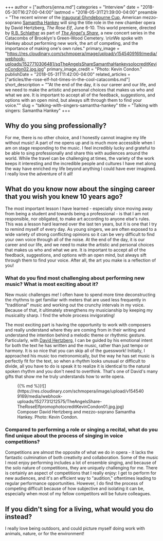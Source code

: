 +++
author = ["authors/jenna.md"]
categories = "Interview"
date = "2018-05-30T16:27:00-04:00"
lastmod = "2018-05-31T21:39:00-04:00"
preamble = "The recent winner of the [inaugural Glyndebourne Cup](https://www.glyndebourne.com/discover/news-and-blogs/2018/march/samantha-hankey-wins-the-inaugural-glyndebourne-opera-cup/), American mezzo-soprano [Samantha Hankey](/scene/people/samantha-hankey/) will sing the title role in the new chamber opera by David Hertzberg, *The Rose Elf*, June 6-10. This world premiere, directed by [R.B. Schlather](/scene/people/rb-schlather/) as part of [*The Angel's Share*](https://www.deathofclassical.com/angelshare), a new concert series in the Catacombs of Brooklyn's Green-Wood Cemetery. \n\nWe spoke with Hankey about performing new work, the art of competing, and the importance of making one's own rules."
primary_image = "https://res.cloudinary.com/schmopera/image/upload/v1545409169/media/webhook-uploads/1527710306481/sqTheAngelsShareSamanthaHankeysolocreditKevinCondon02.jpg.jpg"
primary_image_credit = "Photo: Kevin Condon."
publishDate = "2018-05-31T11:42:00-04:00"
related_articles = ["articles/the-rose-elf-hot-times-in-the-cool-catacombs.md"]
short_description = "&quot;At the end of the day, it is our career and our life, and we need to make the artistic and personal choices that makes us who and what we are. It is important to accept all of the feedback, suggestions, and options with an open mind, but always sift through them to find your voice.&quot;"
slug = "talking-with-singers-samantha-hankey"
title = "Talking with singers: Samantha Hankey"
+++

## Why do you sing professionally?

For me, there is no other choice, and I honestly cannot imagine my life without music! A part of me opens up and is much more accessible when I am on stage responding to the music. I feel incredibly lucky and grateful to be able to sing professionally and share this with audiences around the world. While the travel can be challenging at times, the variety of the work keeps it interesting and the incredible people and cultures I have met along the way have enriched my life beyond anything I could have ever imagined. I really love the adventure of it all!

## What do you know now about the singing career that you wish you knew 10 years ago?

The most important lesson I have learned - especially since moving away from being a student and towards being a professional - is that I am not responsible, nor obligated, to make art according to anyone else's rules. This was a lesson hard learned over the last ten years, but it is one that I try to remind myself of every day. As young singers, we are often exposed to a wide variety of strong conflicting opinions so it can be very difficult to find your own voice through all of the noise. At the end of the day, it is our career and our life, and we need to make the artistic and personal choices that makes us who and what we are. It is important to accept all of the feedback, suggestions, and options with an open mind, but always sift through them to find your voice. After all, the art you make is a reflection of you!

### What do you find most challenging about performing new music? What is most exciting about it?

New music challenges me! I often have to spend more time deconstructing the rhythms to get familiar with meters that are used less frequently in "traditional" music and working out the crunchy intervals in my voice. Because of that, it ultimately strengthens my musicianship by keeping my musicality sharp. I find the whole process invigorating! 

The most exciting part is having the opportunity to work with composers and really understand where they are coming from in their writing and understand the intention behind a melodic theme or rhythmic gesture. Particularly, with [David Hertzberg](/david-hertzbergs-the-wake-world-a-strange-and-sexy-synergy/), I can be guided by his emotional intent for both the text he has written and the music, rather than just tempo or harmony. It is so nice that you can skip all of the guesswork! Initially, I approached his music too metronomically, but the way he has set music is perfectly fit for the text, so when a rhythm looks unusual or difficult to divide, all you have to do is speak it to realize it is identical to the natural spoken rhythm and you don't need to overthink. That's one of David's many gifts that show me he truly understands how to write opera.

<figure data-type="image">{{% md %}}![](https://res.cloudinary.com/schmopera/image/upload/v1545409169/media/webhook-uploads/1527731212575/TheAngelsShare-TheRoseElfpromophotocreditKevinCondon01.jpg.jpg)
<figcaption>Composer David Hertzberg and mezzo-soprano Samantha Hankey. Photo: Kevin Condon.</figcaption>
</figure>

### Compared to performing a role or singing a recital, what do you find unique about the process of singing in voice competitions?

Competitions are almost the opposite of what we do in opera - it lacks the fantastic culmination of both creativity and collaboration. Some of the music I most enjoy performing includes a lot of ensemble singing, and because of the solo nature of competitions, they are uniquely challenging for me. There is certainly an aspect of competitions that I really enjoy: I get to perform for new audiences, and it's an efficient way to "audition," oftentimes leading to regular performance opportunities. However, I do find the process of competing difficult because of how subjective and isolating it can be, especially when most of my fellow competitors will be future colleagues.

## If you didn't sing for a living, what would you do instead?

I really love being outdoors, and could picture myself doing work with animals, nature, or for the environment!
